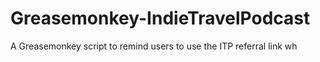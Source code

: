 Greasemonkey-IndieTravelPodcast
===============================

A Greasemonkey script to remind users to use the ITP referral link wh